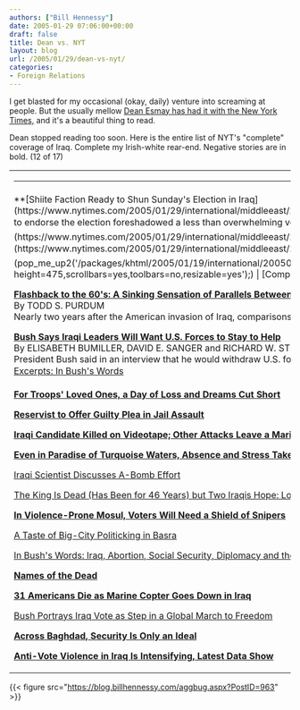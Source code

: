 ```yaml
---
authors: ["Bill Hennessy"]
date: 2005-01-29 07:06:00+00:00
draft: false
title: Dean vs. NYT
layout: blog
url: /2005/01/29/dean-vs-nyt/
categories:
- Foreign Relations
---
```


I get blasted for my occasional (okay, daily) venture into screaming at people. But the usually mellow [Dean Esmay has had it with the New York Times,](https://www.deanesmay.com/posts/1106982199.shtml) and it's a beautiful thing to read.




Dean stopped reading too soon. Here is the entire list of NYT's "complete" coverage of Iraq. Complete my Irish-white rear-end. Negative stories are in bold. (12 of 17)





<table >

<tr >

<td >


* * *



</td></tr>
<tr >

<td >   
**[Shiite Faction Ready to Shun Sunday's Election in Iraq](https://www.nytimes.com/2005/01/29/international/middleeast/29iraq.html)**  
By DEXTER FILKINS  
A radical cleric's refusal to endorse the election foreshadowed a less than overwhelming voter turnout in Iraq.  
 [A Dry Run in Basra](https://www.nytimes.com/2005/01/29/international/middleeast/29basra.html) | [Campaign Tactics](https://www.nytimes.com/2005/01/29/international/middleeast/29campaign.html)  
 **[Interactive: Iraq Election](pop_me_up2('/packages/khtml/2005/01/19/international/20050119_iraq_ELECTIONS_GRAPHIC.html','600_475','width=600, height=475,scrollbars=yes,toolbars=no,resizable=yes');) | [Complete Coverage](https://www.nytimes.com/iraq)**  
  
**[Flashback to the 60's: A Sinking Sensation of Parallels Between Iraq and Vietnam](https://www.nytimes.com/2005/01/29/politics/29viet.html)**  
By TODD S. PURDUM  
Nearly two years after the American invasion of Iraq, comparisons to the conflict in Vietnam are bubbling to the fore.  
  
**[Bush Says Iraqi Leaders Will Want U.S. Forces to Stay to Help](https://www.nytimes.com/2005/01/28/politics/28prexy.html)**  
By ELISABETH BUMILLER, DAVID E. SANGER and RICHARD W. STEVENSON  
President Bush said in an interview that he would withdraw U.S. forces from Iraq if the new government asked him to do so.  
 [Excerpts: In Bush's Words](https://www.nytimes.com/2005/01/28/politics/28ptext.html)  
  
[**For Troops' Loved Ones, a Day of Loss and Dreams Cut Short**](https://www.nytimes.com/2005/01/28/national/28grief.html)  
  
[**Reservist to Offer Guilty Plea in Jail Assault**](https://www.nytimes.com/2005/01/28/international/middleeast/28abuse.html)  
  
[**Iraqi Candidate Killed on Videotape; Other Attacks Leave a Marine and Several Iraqis Dead**](https://www.nytimes.com/2005/01/28/international/middleeast/28iraq.html)  
  
[**Even in Paradise of Turquoise Waters, Absence and Stress Take Their Toll**](https://www.nytimes.com/2005/01/28/national/28marines.html)  
  
[Iraqi Scientist Discusses A-Bomb Effort](https://www.nytimes.com/2005/01/28/international/middleeast/28scientist.html)  
  
[The King Is Dead (Has Been for 46 Years) but Two Iraqis Hope: Long Live the King!](https://www.nytimes.com/2005/01/28/international/middleeast/28king.html)  
  
[**In Violence-Prone Mosul, Voters Will Need a Shield of Snipers**](https://www.nytimes.com/2005/01/28/international/middleeast/28mosul.html)  
  
[A Taste of Big-City Politicking in Basra](https://www.nytimes.com/2005/01/28/international/middleeast/28basra.html)  
  
[In Bush's Words: Iraq, Abortion, Social Security, Diplomacy and the Presidency](https://www.nytimes.com/2005/01/28/politics/28ptext.html)  
  
[**Names of the Dead**](https://www.nytimes.com/2005/01/28/national/28list.html)  
  
[**31 Americans Die as Marine Copter Goes Down in Iraq**](https://www.nytimes.com/2005/01/27/international/middleeast/27iraq.html)  
  
[Bush Portrays Iraq Vote as Step in a Global March to Freedom](https://www.nytimes.com/2005/01/27/politics/27prexy.html)  
  
[**Across Baghdad, Security Is Only an Ideal**](https://www.nytimes.com/2005/01/27/international/middleeast/27baghdad.html)  
  
[**Anti-Vote Violence in Iraq Is Intensifying, Latest Data Show**](https://www.nytimes.com/2005/01/27/international/middleeast/27election.html)  

</td></tr></table>

{{< figure src="https://blog.billhennessy.com/aggbug.aspx?PostID=963" >}}

